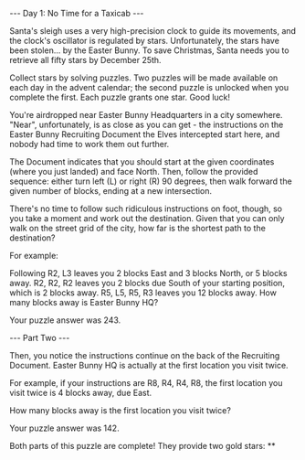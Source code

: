 --- Day 1: No Time for a Taxicab ---

Santa's sleigh uses a very high-precision clock to guide its movements, and the clock's oscillator is regulated by stars. Unfortunately, the stars have been stolen... by the Easter Bunny. To save Christmas, Santa needs you to retrieve all fifty stars by December 25th.

Collect stars by solving puzzles. Two puzzles will be made available on each day in the advent calendar; the second puzzle is unlocked when you complete the first. Each puzzle grants one star. Good luck!

You're airdropped near Easter Bunny Headquarters in a city somewhere. "Near", unfortunately, is as close as you can get - the instructions on the Easter Bunny Recruiting Document the Elves intercepted start here, and nobody had time to work them out further.

The Document indicates that you should start at the given coordinates (where you just landed) and face North. Then, follow the provided sequence: either turn left (L) or right (R) 90 degrees, then walk forward the given number of blocks, ending at a new intersection.

There's no time to follow such ridiculous instructions on foot, though, so you take a moment and work out the destination. Given that you can only walk on the street grid of the city, how far is the shortest path to the destination?

For example:

Following R2, L3 leaves you 2 blocks East and 3 blocks North, or 5 blocks away.
R2, R2, R2 leaves you 2 blocks due South of your starting position, which is 2 blocks away.
R5, L5, R5, R3 leaves you 12 blocks away.
How many blocks away is Easter Bunny HQ?

Your puzzle answer was 243.

--- Part Two ---

Then, you notice the instructions continue on the back of the Recruiting Document. Easter Bunny HQ is actually at the first location you visit twice.

For example, if your instructions are R8, R4, R4, R8, the first location you visit twice is 4 blocks away, due East.

How many blocks away is the first location you visit twice?

Your puzzle answer was 142.

Both parts of this puzzle are complete! They provide two gold stars: **
